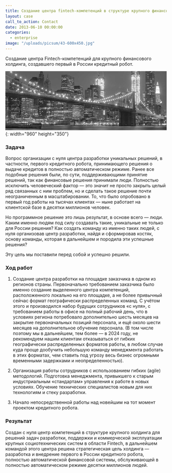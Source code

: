 ```yaml
---
title: Создание центра fintech-компетенций в структуре крупного финансового холдинга
layout: case
call_to_action: Contact
date: 2013-06-10 00:00:00
categories:
  - enterprise
image: "/uploads/picsum/43-600x450.jpg"
---
```


Создание центра Fintech-компетенций для крупного финансового холдинга, создавшего первый в России кредитный робот.

![](/uploads/picsum/43-960x350.jpg){: width="960" height="350"}

### Задача

Вопрос организации с нуля центра разработки уникальных решений, в частности, первого кредитного робота, принимающего решения о выдаче кредитов в полностью автоматическом режиме. Ранее все подобные решения были, по сути, поддерживающими принятие решений, так как финансовые решения принимали люди. Полностью исключить человеческий фактор — это значит не просто закрыть целый ряд связанных с ним проблем, но и сделать такое решение почти неограниченным в масштабировании. То, что было опробовано в первый год работы на тысячах клиентах — ныне работает на клиентской базе в десятки миллионов человек.

Но программное решение это лишь результат, в основе всего — люди. Каким именно людям под силу создавать такие, уникальные не только для России решения? Как создать команду из именно таких людей, с нуля организовав центр разработки, найдя и сформировав костяк, основу команды, которая в дальнейшем и породила эти успешные решения?

Эту цель мы поставили перед собой и успешно решили.

### Ход работ

1. Создание центра разработки на площадке заказчика в одном из регионов страны. Первоначально требованием заказчика было именно создание выделенного центра компетенций, расположенного локально на его площадке, а не более привычный сейчас формат географически распределенных команд. С учётом этого и производился набор будущих сотрудников «с нуля», с требованием работы в офисе на полный рабочий день, что в условиях региона потребовало дополнительно шесть месяцев на закрытие первоначальных позиций персонала, и ещё около шести месяцев на дополнительное обучение персонала. (В том числе поэтому мы в дальнейшем, тем более — в 2024 году, не рекомендуем нашим клиентам отказываться от гибких географически распределенных форматов работы, в любом случае куда проще дообучить небольшую команду менеджмента работать в этих форматах, чем ставить под угрозу весь бизнес огромными временными задержками и неопределенностью).

2. Организация работы сотрудников с использованием гибких (agile) методологий. Подготовка менеджмента, привыкшего к старым индустриальным «стандартам» управления к работе в новых условиях. Обучение технических специалистов новым для них технологиям и стеку разработки.

3. Начало непосредственной работы над новейшим на тот момент проектом кредитного робота.

### Результат

Создан с нуля центр компетенций в структуре крупного холдинга для решений задач разработки, поддержки и коммерческой эксплуатации крупных социотехнических систем в области Finteсh, в дальнейшем командой этого центра решена стратегическая цель холдинга — разработка и внедрение первого в России кредитного робота, полностью автоматической финансовой системы, обслуживающей в полностью автоматическом режиме десятки миллионов людей.